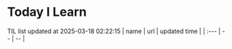 # Today I Learn 
TIL list updated at 2025-03-18 02:22:15
| name | url | updated time |
| :--- | -- | -- |
